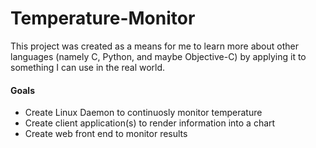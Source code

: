 Temperature-Monitor
=====

This project was created as a means for me to learn more about other languages (namely C, Python, and maybe Objective-C) by applying it to something I can use in the real world.

#### Goals

- Create Linux Daemon to continuosly monitor temperature
- Create client application(s) to render information into a chart
- Create web front end to monitor results






